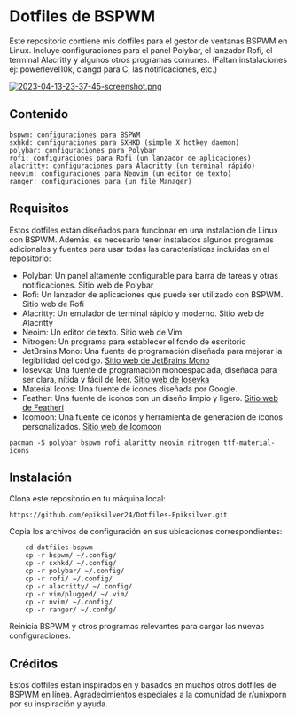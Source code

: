 # Dotfiles de BSPWM

Este repositorio contiene mis dotfiles para el gestor de ventanas BSPWM en Linux. Incluye configuraciones para el panel Polybar, el lanzador Rofi, el terminal Alacritty y algunos otros programas comunes.
(Faltan instalaciones ej: powerlevel10k, clangd para C, las notificaciones, etc.)


[![2023-04-13-23-37-45-screenshot.png](https://i.postimg.cc/cLcYmyPs/2023-04-13-23-37-45-screenshot.png)](https://postimg.cc/nXCCF5H5)

## Contenido

    bspwm: configuraciones para BSPWM
    sxhkd: configuraciones para SXHKD (simple X hotkey daemon)
    polybar: configuraciones para Polybar
    rofi: configuraciones para Rofi (un lanzador de aplicaciones)
    alacritty: configuraciones para Alacritty (un terminal rápido)
    neovim: configuraciones para Neovim (un editor de texto)
    ranger: configuraciones para (un file Manager)
    

## Requisitos

Estos dotfiles están diseñados para funcionar en una instalación de Linux con BSPWM. Además, es necesario tener instalados algunos programas adicionales y fuentes para usar todas las características incluidas en el repositorio:

 -   Polybar: Un panel altamente configurable para barra de tareas y otras notificaciones. Sitio web de Polybar
 -   Rofi: Un lanzador de aplicaciones que puede ser utilizado con BSPWM. Sitio web de Rofi
 -   Alacritty: Un emulador de terminal rápido y moderno. Sitio web de Alacritty
 -   Neoim: Un editor de texto. Sitio web de Vim
 -   Nitrogen: Un programa para establecer el fondo de escritorio 
 -   JetBrains Mono: Una fuente de programación diseñada para mejorar la legibilidad del código. [Sitio web de JetBrains Mono](https://www.jetbrains.com/lp/mono/)
 -   Iosevka: Una fuente de programación monoespaciada, diseñada para ser clara, nítida y fácil de leer. [Sitio web de Iosevka](https://typeof.net/Iosevka/)
 -   Material Icons: Una fuente de iconos diseñada por Google. 
 -   Feather: Una fuente de iconos con un diseño limpio y ligero. [Sitio web de Featheri](https://feathericons.com/)
 -   Icomoon: Una fuente de iconos y herramienta de generación de iconos personalizados. [Sitio web de Icomoon](https://icomoon.io/)

```
pacman -S polybar bspwm rofi alaritty neovim nitrogen ttf-material-icons 
```

## Instalación

Clona este repositorio en tu máquina local:

  
```
https://github.com/epiksilver24/Dotfiles-Epiksilver.git
```


Copia los archivos de configuración en sus ubicaciones correspondientes:

```
    cd dotfiles-bspwm
    cp -r bspwm/ ~/.config/
    cp -r sxhkd/ ~/.config/
    cp -r polybar/ ~/.config/
    cp -r rofi/ ~/.config/
    cp -r alacritty/ ~/.config/
    cp -r vim/plugged/ ~/.vim/
    cp -r nvim/ ~/.config/
    cp -r ranger/ ~/.confg/
```

Reinicia BSPWM y otros programas relevantes para cargar las nuevas configuraciones.

## Créditos

Estos dotfiles están inspirados en y basados en muchos otros dotfiles de BSPWM en línea. Agradecimientos especiales a la comunidad de r/unixporn por su inspiración y ayuda.

